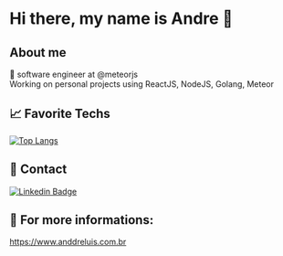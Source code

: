 <h1>Hi there, my name is Andre 👋</h1>

<h2> About me </h2>

🔭 software engineer at @meteorjs
<br/>
Working on personal projects using ReactJS, NodeJS, Golang, Meteor
<br/>
 
 <h2> 📈 Favorite Techs</h2>
 
[![Top Langs](https://github-readme-stats.vercel.app/api/top-langs/?username=anddreluis2&layout=compact&theme=dracula)](https://github.com/anuraghazra/github-readme-stats)

 <h2> 📇 Contact </h2>
 
  [![Linkedin Badge](https://img.shields.io/badge/-Linkedin-0D3895?style=flat-square&logo=Linkedin&logoColor=white&link=https://https://www.linkedin.com/in/lucas-mateus-770219198/)](https://www.linkedin.com/in/andreluisdeoliveiraandrade/) 
  
  
   <h2> 📍 For more informations: </h2>
 
 https://www.anddreluis.com.br
 
 ### 

